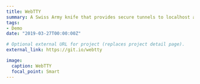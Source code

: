 ```yaml
---
title: WebTTY 
summary: A Swiss Army knife that provides secure tunnels to localhost and allows you to share your terminal as a web application.
tags:
- Demo
date: "2019-03-27T00:00:00Z"

# Optional external URL for project (replaces project detail page).
external_link: https://git.io/webtty

image:
  caption: WebTTY
  focal_point: Smart
---
```


